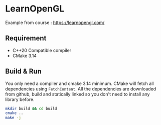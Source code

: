 # LearnOpenGL

Example from course : https://learnopengl.com/

## Requirement

* C++20 Compatible compiler
* CMake 3.14

## Build & Run

You only need a compiler and cmake 3.14 minimum. CMake will fetch all dependencies using `FetchContent`. All the dependencies are downloaded from github, build and statically linked so you don't need to install any library before.

```bash
mkdir build && cd build
cmake ..
make -j
```
